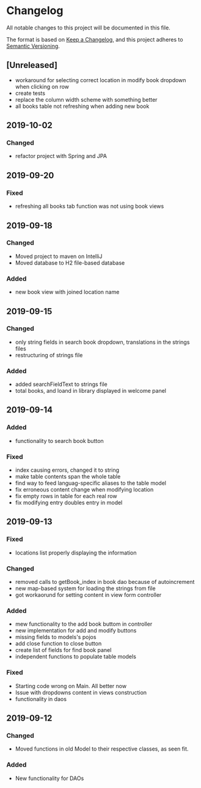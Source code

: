 # Changelog
All notable changes to this project will be documented in this file.

The format is based on [Keep a Changelog](https://keepachangelog.com/en/1.0.0/),
and this project adheres to [Semantic Versioning](https://semver.org/spec/v2.0.0.html).

## [Unreleased]
- workaround for selecting correct location in modify book dropdown when clicking on row
- create tests
- replace the column width scheme with something better
- all books table not refreshing when adding new book


## 2019-10-02
### Changed
- refactor project with Spring and JPA


## 2019-09-20
### Fixed
- refreshing all books tab function was not using book views

## 2019-09-18
### Changed
- Moved project to maven on IntelliJ
- Moved database to H2 file-based database

### Added
- new book view with joined location name

## 2019-09-15

### Changed
- only string fields in search book dropdown, translations in the strings files
- restructuring of strings file

### Added
- added searchFieldText to strings file
- total books, and loand in library displayed in welcome panel

## 2019-09-14

### Added
- functionality to search book button

### Fixed
- index causing errors, changed it to string
- make table contents span the whole table
- find way to feed languag-specific aliases to the table model
- fix erroneous content change when modifying location
- fix empty rows in table for each real row
- fix modifying entry doubles entry in model

## 2019-09-13

### Fixed
- locations list properly displaying the information

### Changed
- removed calls to getBook_index in book dao because of autoincrement
- new map-based system for loading the strings from file
- got workaorund for setting content in view form controller

### Added
- mew functionality to the add book buttom in controller
- new implementation for add and modify buttons
- missing fields to models's pojos
- add close function to close button
- create list of fields for find book panel
- independent functions to populate table models

### Fixed
- Starting code wrong on Main. All better now
- Issue with dropdowns content in views construction
- functionality in daos


## 2019-09-12

### Changed
- Moved functions in old Model to their respective classes, as seen fit.

### Added
- New functionality for DAOs
